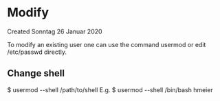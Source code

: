 # Modify
Created Sonntag 26 Januar 2020

To modify an existing user one can use the command usermod or edit /etc/passwd directly.

Change shell
------------
$ usermod --shell /path/to/shell <user> 
E.g.
$ usermod --shell /bin/bash hmeier

